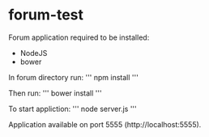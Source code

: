 # forum-test
Forum application required to be installed:
- NodeJS
- bower


In forum directory run:
    '''
npm install
    '''

Then run:
    '''
bower install
    '''


To start appliction:
    '''
node server.js
    '''

Application available on port 5555 (http://localhost:5555).

